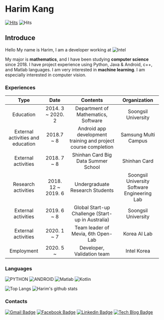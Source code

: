 # Harim Kang

[![Hits](https://hits.seeyoufarm.com/api/count/incr/badge.svg?url=https%3A%2F%2Fgithub.com%2Fharimkang)](https://hits.seeyoufarm.com) ![Hits](https://img.shields.io/github/followers/harimkang?label=Follow)

## Introduce
Hello My name is Harim, I am a developer working at ![Intel](https://img.shields.io/badge/-Intel%20Korea-0071C5?style=flat-square&logo=intel&logoColor=white)

 My major is **mathematics**, and I have been studying **computer science** since 2018. I have project experience using Python, Java & Android, c++, and Matlab languages. I am very interested in **machine learning**. I am especially interested in computer vision.

### Experiences

| Type | Date | Contents | Organization |
|:--------:|:--------:|:--------:|:--------:|
| Education | 2014. 3 ~ 2020. 2 | Department of Mathematics, Software |Soongsil University|
| External activities and education | 2018.7 ~ 8 | Android app development training and project course completion | Samsung Multi Campus|
| External activities | 2018. 7 ~ 8 | Shinhan Card Big Data Summer School | Shinhan Card |
| Research activities | 2018. 12 ~ 2019. 6 | Undergraduate Research Students | Soongsil University Software Engineering Lab |
| External activities | 2019. 6 ~ 8 | Global Start-up Challenge (Start-up in Australia) | Soongsil University |
| External activities | 2020. 1 ~ 7 | Team leader of Mevia, 6th Open-Lab | Korea AI Lab |
| Employment | 2020. 5 ~ | Developer, Validation team | Intel Korea |

### Languages
![PYTHON](https://img.shields.io/badge/PYTHON-%E2%98%85%E2%98%85%E2%98%85%E2%98%85%E2%98%86-0696D7?style=plastic&logo=Python&logoColor=white) ![ANDROID](https://img.shields.io/badge/JAVA%20&%20ANDROID-%E2%98%85%E2%98%85%E2%98%85%E2%98%86%E2%98%86-3DDC84?style=plastic&logo=android&logoColor=white)  ![Matlab](https://img.shields.io/badge/Matlab-%E2%98%85%E2%98%85%E2%98%86%E2%98%86%E2%98%86-0076A8?style=plastic&logo=mathworks&logoColor=white) ![Kotlin](https://img.shields.io/badge/Kotlin-%E2%98%85%E2%98%85%E2%98%86%E2%98%86%E2%98%86-0095D5?style=plastic&logo=kotlin&logoColor=white)

![Top Langs](https://github-readme-stats.vercel.app/api/top-langs/?username=harimkang) ![Harim's github stats](https://github-readme-stats.vercel.app/api?username=harimkang&show_icons=true&hide=["issues"])

### Contacts
[![Gmail Badge](https://img.shields.io/badge/Gmail-d14836?style=flat-square&logo=Gmail&logoColor=white&link=mailto:harimkang4422@gmail.com)](mailto:harimkang4422@gmail.com) [![Facebook Badge](https://img.shields.io/badge/facebook-1877f2?style=flat-square&logo=facebook&logoColor=white&link=https://www.facebook.com/harim.kang)](https://www.facebook.com/harim.kang) [![Linkedin Badge](https://img.shields.io/badge/-LinkedIn-blue?style=flat-square&logo=Linkedin&logoColor=white&link=https://www.linkedin.com/in/harim-kang-1bb974179)](https://www.linkedin.com/in/harim-kang-1bb974179) [![Tech Blog Badge](http://img.shields.io/badge/-Tech%20blog-black?style=flat-square&logo=github&link=https://davinci-ai.tistory.com/)](https://davinci-ai.tistory.com/)
